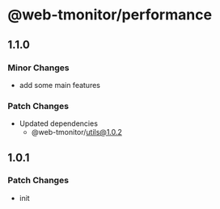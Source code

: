 # @web-tmonitor/performance

## 1.1.0

### Minor Changes

- add some main features

### Patch Changes

- Updated dependencies
  - @web-tmonitor/utils@1.0.2

## 1.0.1

### Patch Changes

- init
